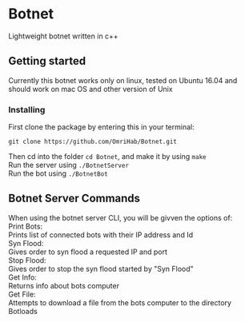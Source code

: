 # Botnet
Lightweight botnet written in c++
## Getting started
Currently this botnet works only on linux, tested on Ubuntu 16.04 and should work on mac OS and other version of Unix
### Installing
First clone the package by entering this in your terminal:
```
git clone https://github.com/OmriHab/Botnet.git
```
Then cd into the folder `cd Botnet`, and make it by using `make` <br>
Run the server using `./BotnetServer`<br>
Run the bot using `./BotnetBot`
## Botnet Server Commands
When using the botnet server CLI, you will be givven the options of:<br>
	Print Bots:<br>
		Prints list of connected bots with their IP address and Id<br>
	Syn Flood:<br>
		Gives order to syn flood a requested IP and port<br>
	Stop Flood:<br>
		Gives order to stop the syn flood started by "Syn Flood"<br>
	Get Info:<br>
		Returns info about bots computer<br>
	Get File:<br>
		Attempts to download a file from the bots computer to the directory Botloads<br>
